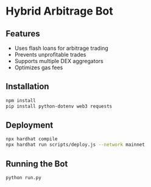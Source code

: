 # Hybrid Arbitrage Bot

## Features
- Uses flash loans for arbitrage trading
- Prevents unprofitable trades
- Supports multiple DEX aggregators
- Optimizes gas fees

## Installation
```sh
npm install
pip install python-dotenv web3 requests
```

## Deployment
```sh
npx hardhat compile
npx hardhat run scripts/deploy.js --network mainnet
```

## Running the Bot
```sh
python run.py
```
